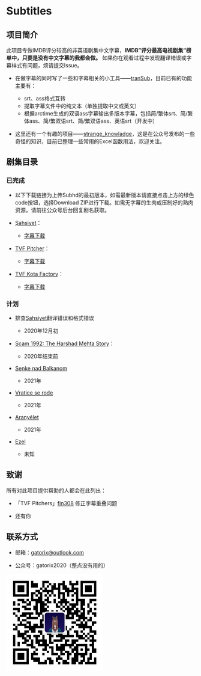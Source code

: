 # Subtitles

## 项目简介

此项目专做IMDB评分较高的非英语剧集中文字幕，**IMDB”评分最高电视剧集“榜单中，只要是没有中文字幕的我都会做。** 如果你在观看过程中发现翻译错误或字幕样式有问题，烦请提交Issue。
  
+ 在做字幕的同时写了一些和字幕相关的小工具——[tranSub](https://github.com/Gatorix/tranSub)，目前已有的功能主要有：
  + srt、ass格式互转
  + 提取字幕文件中的纯文本（单独提取中文或英文）
  + 根据arctime生成的双语ass字幕输出多版本字幕，包括简/繁体srt、简/繁体ass、简/繁双语srt、简/繁双语ass、英语srt（开发中）

+ 这里还有一个有趣的项目——[strange_knowladge](https://github.com/Gatorix/strange_knowladge)，这是在公众号发布的一些奇怪的知识，目前已整理一些常用的Excel函数用法，欢迎关注。

## 剧集目录

### 已完成

+ 以下下载链接为上传Subhd的最初版本，如需最新版本请直接点击上方的绿色code按钮，选择Download ZIP进行下载。如需无字幕的生肉或压制好的熟肉资源，请前往公众号后台回复剧名获取。

+ [Şahsiyet](https://www.imdb.com/title/tt7920978/)：

  + [字幕下载](https://subhd.tv/ar0/497317)

+ [TVF Pitcher](https://www.imdb.com/title/tt4742876/)：

  + [字幕下载](http://subhd.la/a/507567)
  
+ [TVF Kota Factory](https://www.imdb.com/title/tt9432978/)：

  + [字幕下载](https://subhd.tv/a/511086)
  
### 计划

+ 排查[Şahsiyet](https://www.imdb.com/title/tt7920978/)翻译错误和格式错误
  + 2020年12月初

+ [Scam 1992: The Harshad Mehta Story](https://www.imdb.com/title/tt12392504/)：
  + 2020年结束前
  
+ [Senke nad Balkanom](https://www.imdb.com/title/tt6108262/)
  + 2021年

+ [Vratice se rode](https://www.imdb.com/title/tt1043822/)
  + 2021年
  
+ [Aranyélet](https://www.imdb.com/title/tt5099020/)
  + 2021年
  
+ [Ezel](https://www.imdb.com/title/tt1534360/)
  + 未知
  
## 致谢

所有对此项目提供帮助的人都会在此列出：

+ 「TVF Pitchers」[fjn308](https://github.com/fjn308) 修正字幕重叠问题

+ 还有你
  
## 联系方式

+ 邮箱：gatorix@outlook.com

+ 公众号：gatorix2020（整点没有用的）
  
![公众号二维码](https://github.com/Gatorix/subtitles/blob/master/Others/qrcode_for_gh_f9b5d24b04ce_258.jpg)
